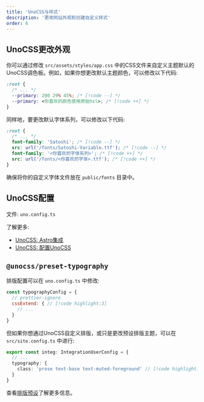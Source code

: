 ```yaml
---
title: 'UnoCSS与样式'
description: '更改网站外观和创建自定义样式'
order: 6
---
```


## UnoCSS更改外观

你可以通过修改 `src/assets/styles/app.css` 中的CSS文件来自定义主题默认的UnoCSS调色板。例如，如果你想更改默认主题颜色，可以修改以下代码:

```css title="src/assets/styles/app.css"
:root {
  /* ... */
  --primary: 200 29% 45%; /* [!code --] */
  --primary: <你喜欢的颜色使用原始hsl>; /* [!code ++] */
}
```

同样地，要更改默认字体系列，可以修改以下代码:

```css title="src/assets/styles/app.css"
:root {
  /* ... */
  font-family: 'Satoshi'; /* [!code --] */
  src: url('/fonts/Satoshi-Variable.ttf'); /* [!code --] */
  font-family: '<你喜欢的字体系列>'; /* [!code ++] */
  src: url('/fonts/<你喜欢的字体>.ttf'); /* [!code ++] */
}
```

确保将你的自定义字体文件放在 `public/fonts` 目录中。

## UnoCSS配置

文件: `uno.config.ts`

了解更多:

- [UnoCSS: Astro集成](https://unocss.dev/integrations/astro)
- [UnoCSS: 配置UnoCSS](https://unocss.dev/config)

## `@unocss/preset-typography`

排版配置可以在 `uno.config.ts` 中修改:

```js title="uno.config.ts"
const typographyConfig = {
  // prettier-ignore
  cssExtend: { // [!code highlight:3]
    // ...
  }
}
```

但如果你想通过UnoCSS自定义排版，或只是更改预设排版主题，可以在 `src/site.config.ts` 中进行:

```ts title="src/site.config.ts"
export const integ: IntegrationUserConfig = {
  // ...
  typography: {
    class: 'prose text-base text-muted-foreground' // [!code highlight]
  }
}
```

查看[排版预设](https://unocss.dev/presets/typography)了解更多信息。